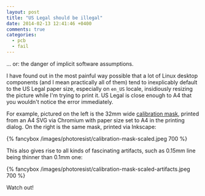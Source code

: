 ```yaml
---
layout: post
title: "US Legal should be illegal"
date: 2014-02-13 12:41:46 +0400
comments: true
categories:
  - pcb
  - fail
---
```


... or: the danger of implicit software assumptions.

I have found out in the most painful way possible that a lot of Linux desktop components
(and I mean practically all of them) tend to inexplicably default to the US Legal paper size,
especially on `en_US` locale, insidiously resizing the picture while I'm trying to print it.
US Legal is close enough to A4 that you wouldn't notice the error immediately.

<!-- more -->

For example, pictured on the left is the 32mm wide [calibration mask][], printed from an A4 SVG via
Chromium with paper size set to A4 in the printing dialog. On the right is the same mask, printed
via Inkscape:

[calibration mask]: /notes/2014-02-13/negative-photoresist-calibration-mask/

{% fancybox /images/photoresist/calibration-mask-scaled.jpeg 700 %}

This also gives rise to all kinds of fascinating artifacts, such as 0.15mm line being thinner
than 0.1mm one:

{% fancybox /images/photoresist/calibration-mask-scaled-artifacts.jpeg 700 %}

Watch out!
